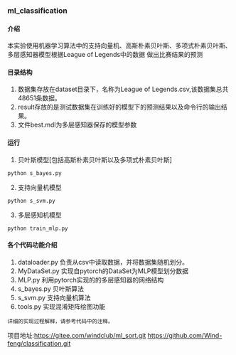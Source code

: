 ### ml_classification

#### 介绍
本实验使用机器学习算法中的支持向量机、高斯朴素贝叶斯、多项式朴素贝叶斯、多层感知器模型根据League of Legends中的数据
做出比赛结果的预测

#### 目录结构
1. 数据集存放在dataset目录下，名称为League of Legends.csv,该数据集总共48651条数据。
2. result存放的是测试数据集在训练好的模型下的预测结果以及命令行的输出结果。
3. 文件best.mdl为多层感知器保存的模型参数

#### 运行

1. 贝叶斯模型[包括高斯朴素贝叶斯以及多项式朴素贝叶斯]
```
python s_bayes.py
```
2. 支持向量机模型
```
python s_svm.py
```
3.  多层感知机模型
```
python train_mlp.py
```
#### 各个代码功能介绍
1.  dataloader.py 负责从csv中读取数据，并将数据集随机划分。
2.  MyDataSet.py 实现自pytorch的DataSet为MLP模型划分数据
3.  MLP.py 利用pytorch实现的的多层感知器的网络结构
4.  s_bayes.py 贝叶斯算法
5.  s_svm.py 支持向量机算法
6.  tools.py 实现混淆矩阵绘图功能
```
详细的实现过程解释，请参考代码中的注释。
```
项目地址:https://gitee.com/windclub/ml_sort.git
        https://github.com/Wind-feng/classification.git





